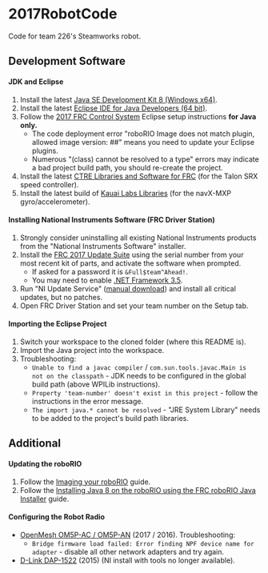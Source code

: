 # 2017RobotCode
Code for team 226's Steamworks robot.

## Development Software
#### JDK and Eclipse
1. Install the latest [Java SE Development Kit 8 (Windows x64)](http://www.oracle.com/technetwork/java/javase/downloads/jdk8-downloads-2133151.html).
2. Install the latest [Eclipse IDE for Java Developers (64 bit)](https://eclipse.org/downloads/eclipse-packages/).
3. Follow the [2017 FRC Control System](https://wpilib.screenstepslive.com/s/4485/m/13503/l/599679-installing-eclipse-c-java) Eclipse setup instructions **for Java only.**
    * The code deployment error "roboRIO Image does not match plugin, allowed image version: ##" means you need to update your Eclipse plugins.
    * Numerous "(class) cannot be resolved to a type" errors may indicate a bad project build path, you should re-create the project.
4. Install the latest [CTRE Libraries and Software for FRC](http://www.ctr-electronics.com/control-system/hro.html#product_tabs_technical_resources) (for the Talon SRX speed controller).
5. Install the latest build of [Kauai Labs Libraries](http://www.pdocs.kauailabs.com/navx-mxp/software/roborio-libraries/java/) (for the navX-MXP gyro/accelerometer).

#### Installing National Instruments Software (FRC Driver Station)
1. Strongly consider uninstalling all existing National Instruments products from the "National Instruments Software" installer.
2. Install the [FRC 2017 Update Suite](http://www.ni.com/download/first-robotics-software-2015/5112/en/) using the serial number from your most recent kit of parts, and activate the software when prompted.
    * If asked for a password it is `&Full$team^Ahead!`.
    * You may need to enable [.NET Framework 3.5](https://wpilib.screenstepslive.com/s/4485/m/13503/l/599670-installing-the-frc-2017-update-suite-all-languages).
3. Run "NI Update Service" ([manual download](http://search.ni.com/nisearch/app/main/p/bot/no/ap/tech/lang/en/pg/1/sn/catnav:du/q/ni%20update%20service/)) and install all critical updates, but no patches.
4. Open FRC Driver Station and set your team number on the Setup tab.

#### Importing the Eclipse Project
1. Switch your workspace to the cloned folder (where this README is).
2. Import the Java project into the workspace.
3. Troubleshooting:
    * `Unable to find a javac compiler` / `com.sun.tools.javac.Main is not on the classpath` - JDK needs to be configured in the global build path (above WPILib instructions).
    * `Property 'team-number' doesn't exist in this project` - follow the instructions in the error message.
    * `The import java.* cannot be resolved` - "JRE System Library" needs to be added to the project's build path libraries.

## Additional
#### Updating the roboRIO
1. Follow the [Imaging your roboRIO](https://wpilib.screenstepslive.com/s/4485/m/13503/l/144984-imaging-your-roborio) guide.
2. Follow the [Installing Java 8 on the roboRIO using the FRC roboRIO Java Installer](https://wpilib.screenstepslive.com/s/4485/m/13503/l/599747-installing-java-8-on-the-roborio-using-the-frc-roborio-java-installer-java-only) guide.

#### Configuring the Robot Radio
* [OpenMesh OM5P-AC / OM5P-AN](https://wpilib.screenstepslive.com/s/4485/m/13503/l/144986?data-resolve-url=true&data-manual-id=13503) (2017 / 2016). Troubleshooting:
    * `Bridge firmware load failed: Error finding NPF device name for adapter` - disable all other network adapters and try again. 
* [D-Link DAP-1522](http://wpilib.screenstepslive.com/s/3120/m/8559/l/91405-programming-your-radio-for-home-use) (2015) (NI install with tools no longer available).
